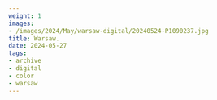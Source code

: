 ```yaml
---
weight: 1
images:
- /images/2024/May/warsaw-digital/20240524-P1090237.jpg
title: Warsaw.
date: 2024-05-27
tags:
- archive
- digital
- color
- warsaw
---
```


